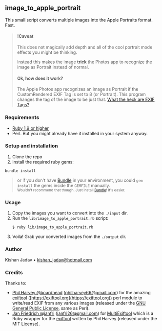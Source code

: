 ## image_to_apple_portrait

This small script converts multiple images into the Apple Portraits format. Fast.

> #### !Caveat
>
> This does not magically add depth and all of the cool portrait mode effects you might be thinking.
>
> Instead this makes the image **trick** the Photos app to recognize the image as Portrait instead of normal.
>
> #### Ok, how does it work?
>
> The Apple Photos app recognizes an image as Portrait if the CustomRendered EXIF Tag is set to 8 (or Portrait). This program changes the tag of the image to be just that. [What the heck are EXIF Tags?](https://exiftool.org/TagNames/EXIF.html)

### Requirements

-   [Ruby 1.9 or higher](https://www.ruby-lang.org/en/)
-   Perl. But you might already have it installed in your system anyway.

### Setup and installation

1. Clone the repo
2. Install the required ruby gems:

```bash
bundle install
```

> or if you don't have [Bundle](https://bundler.io/) in your environment, you could `gem install` the gems inside the `GEMFILE` manually.\
> <small>Wouldn't recommend that though. Just install [Bundle](https://bundler.io/)! It's easier.</small>

### Usage

1. Copy the images you want to convert into the `./input` dir.
2. Run the `lib/image_to_apple_portrait.rb` script:
    ```bash
    $ ruby lib/image_to_apple_portrait.rb
    ```
3. Voila! Grab your converted images from the `./output` dir.

### Author

Kishan Jadav • kishan_jadav@hotmail.com

### Credits

Thanks to:

-   [Phil Harvey @boardhead](https://github.com/boardhead) (philharvey66@gmail.com) for the amazing [exiftool](https://github.com/exiftool/exiftool) ([https://exiftool.org](https://exiftool.org)) perl module to write/read EXIF from any various images (released under the [GNU General Public License](https://dev.perl.org/licenses/gpl1.html), same as Perl).
-   [Jan Friedrich @janfri](https://github.com/janfri) (janfri26@gmail.com) for [MultiExiftool](https://github.com/janfri/multi_exiftool) which is a Ruby wrapper for the [exiftool](https://github.com/exiftool/exiftool) written by Phil Harvey (released under the MIT License).
